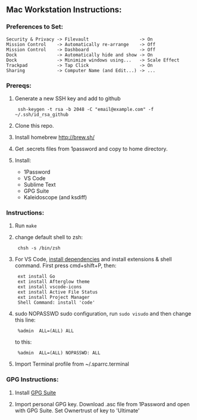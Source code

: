 ## Mac Workstation Instructions:

### Preferences to Set:

    Security & Privacy -> Filevault                   -> On
    Mission Control    -> Automatically re-arrange    -> Off
    Mission Control    -> Dashboard                   -> Off
    Dock               -> Automatically hide and show -> On
    Dock               -> Minimize windows using...   -> Scale Effect
    Trackpad           -> Tap Click                   -> On
    Sharing            -> Computer Name (and Edit...) -> ...

### Prereqs:

1. Generate a new SSH key and add to github

        ssh-keygen -t rsa -b 2048 -C "email@example.com" -f ~/.ssh/id_rsa_github

2. Clone this repo.
3. Install homebrew http://brew.sh/
4. Get .secrets files from 1password and copy to home directory.
5. Install:

    - 1Password
    - VS Code
    - Sublime Text
    - GPG Suite
    - Kaleidoscope (and ksdiff)

### Instructions:

1. Run `make`
2. change default shell to zsh:

        chsh -s /bin/zsh

3. For VS Code, [install dependencies](https://github.com/Microsoft/vscode-go) and install extensions & shell command. First press cmd+shift+P, then:

        ext install Go
        ext install Afterglow theme
        ext install vscode-icons
        ext install Active File Status
        ext install Project Manager
        Shell Command: install 'code'

4. sudo NOPASSWD sudo configuration, run `sudo visudo` and then change this line:

        %admin  ALL=(ALL) ALL

    to this:

        %admin  ALL=(ALL) NOPASSWD: ALL

5. Import Terminal profile from ~/.sparrc.terminal

### GPG Instructions:

1. Install [GPG Suite](https://gpgtools.org/)

2. Import personal GPG key. Download .asc file from 1Password and open with GPG Suite. Set Ownertrust of key to 'Ultimate'

